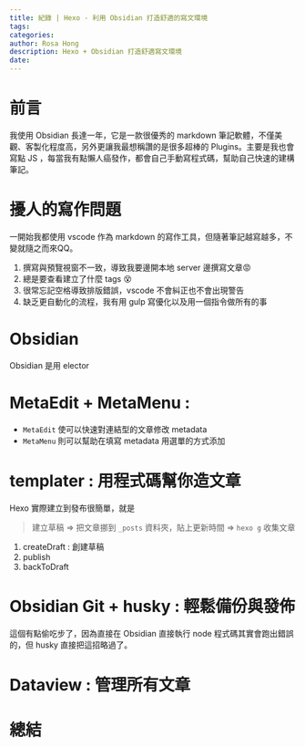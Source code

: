 ```yaml
---
title: 紀錄 | Hexo - 利用 Obsidian 打造舒適的寫文環境
tags:
categories:
author: Rosa Hong
description: Hexo + Obsidian 打造舒適寫文環境
date: 
---
```


# 前言
我使用 Obsidian 長達一年，它是一款很優秀的 markdown 筆記軟體，不僅美觀、客製化程度高，另外更讓我最想稱讚的是很多超棒的 Plugins。主要是我也會寫點 JS ，每當我有點懶人癌發作，都會自己手動寫程式碼，幫助自己快速的建構筆記。
<!-- more -->

# 擾人的寫作問題
一開始我都使用 vscode 作為 markdown 的寫作工具，但隨著筆記越寫越多，不變就隨之而來QQ。

1. 撰寫與預覽視窗不一致，導致我要邊開本地 server 邊撰寫文章😡
2. 總是要查看建立了什麼 tags 😵
3. 很常忘記空格導致排版錯誤，vscode 不會糾正也不會出現警告
4. 缺乏更自動化的流程，我有用 gulp 寫優化以及用一個指令做所有的事


# Obsidian
Obsidian 是用 elector

# MetaEdit + MetaMenu : 
- `MetaEdit` 使可以快速對連結型的文章修改 metadata
- `MetaMenu` 則可以幫助在填寫 metadata 用選單的方式添加

# templater : 用程式碼幫你造文章
Hexo 實際建立到發布很簡單，就是 
> 建立草稿 ⇒ 把文章挪到  `_posts` 資料夾，貼上更新時間 ⇒  `hexo g` 收集文章 



1. createDraft : 創建草稿
2. publish
3. backToDraft


# Obsidian Git  + husky : 輕鬆備份與發佈
這個有點偷吃步了，因為直接在 Obsidian 直接執行 node 程式碼其實會跑出錯誤的，但 husky 直接把這招略過了。

# Dataview : 管理所有文章

# 總結
